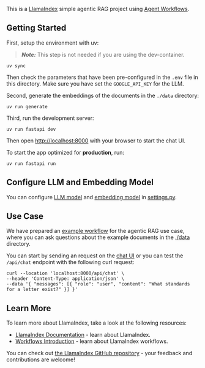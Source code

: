 This is a [LlamaIndex](https://www.llamaindex.ai/) simple agentic RAG project using [Agent Workflows](https://docs.llamaindex.ai/en/stable/examples/agent/agent_workflow_basic/).

## Getting Started

First, setup the environment with uv:

> **_Note:_** This step is not needed if you are using the dev-container.

```shell
uv sync
```

Then check the parameters that have been pre-configured in the `.env` file in this directory.
Make sure you have set the `GOOGLE_API_KEY` for the LLM.

Second, generate the embeddings of the documents in the `./data` directory:

```shell
uv run generate
```

Third, run the development server:

```shell
uv run fastapi dev
```

Then open [http://localhost:8000](http://localhost:8000) with your browser to start the chat UI.

To start the app optimized for **production**, run:

```
uv run fastapi run
```

## Configure LLM and Embedding Model

You can configure [LLM model](https://docs.llamaindex.ai/en/stable/module_guides/models/llms) and [embedding model](https://docs.llamaindex.ai/en/stable/module_guides/models/embeddings) in [settings.py](app/settings.py).

## Use Case

We have prepared an [example workflow](./app/workflow.py) for the agentic RAG use case, where you can ask questions about the example documents in the [./data](./data) directory.

You can start by sending an request on the [chat UI](http://localhost:8000) or you can test the `/api/chat` endpoint with the following curl request:

```
curl --location 'localhost:8000/api/chat' \
--header 'Content-Type: application/json' \
--data '{ "messages": [{ "role": "user", "content": "What standards for a letter exist?" }] }'
```

## Learn More

To learn more about LlamaIndex, take a look at the following resources:

- [LlamaIndex Documentation](https://docs.llamaindex.ai) - learn about LlamaIndex.
- [Workflows Introduction](https://docs.llamaindex.ai/en/stable/understanding/workflows/) - learn about LlamaIndex workflows.

You can check out [the LlamaIndex GitHub repository](https://github.com/run-llama/llama_index) - your feedback and contributions are welcome!
